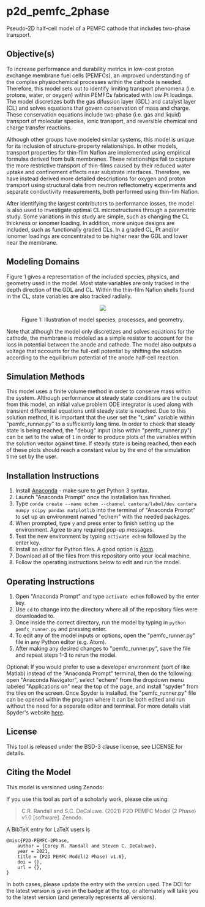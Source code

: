# p2d_pemfc_2phase
Pseudo-2D half-cell model of a PEMFC cathode that includes two-phase transport.

## Objective(s)
To increase performance and durability metrics in low-cost proton exchange
membrane fuel cells (PEMFCs), an improved understanding of the complex physiochemical
processes within the cathode is needed. Therefore, this model sets out
to identify limiting transport phenomena (i.e. protons, water, or oxygen) within
PEMFCs fabricated with low Pt loadings. The model discretizes both the gas difussion layer
(GDL) and catalyst layer (CL) and solves equations that govern conservation of mass and 
charge. These conservation equations include two-phase (i.e. gas and liquid) transport of
molecular species, ionic transport, and reversible chemical and charge transfer reactions.

Although other groups have modeled similar systems, this model is unique for its inclusion
of structure-property relationships. In other models, transport properties for thin-film Nafion 
are implemented using empirical formulas derived from bulk membranes. These relationships 
fail to capture the more restrictive transport of thin-films caused by their reduced water uptake 
and confinement effects near substrate interfaces. Therefore, we have instead derived
more detailed descriptions for oxygen and proton transport using structural data from neutron 
reflectometry experiments and separate conductivity measurements, both performed using thin-fim
Nafion.

After identifying the largest contributors to performance losses, the model is also used to 
investigate optimal CL microstructures through a parametric study. Some variations in this 
study are simple, such as changing the CL thickness or ionomer loading. In addition, more unique 
designs are included, such as functionally graded CLs. In a graded CL, Pt and/or ionomer loadings
are concentrated to be higher near the GDL and lower near the membrane. 

## Modeling Domains
Figure 1 gives a representation of the included species, physics, and geometry used in the model. 
Most state variables are only tracked in the depth direction of the GDL and CL. Within the thin-film 
Nafion shells found in the CL, state variables are also tracked radially. 

<p align="center"> <img src=![core_shell_2phase](https://user-images.githubusercontent.com/39809042/148298261-7d4a7a63-814e-4e60-933f-c6ae87483c68.png)> </p>
<p align="center"> Figure 1: Illustration of model species, processes, and geometry. </p>

Note that although the model only discretizes and solves equations for the cathode, the membrane
is modeled as a simple resistor to account for the loss in potential between the anode and cathode. 
The model also outputs a voltage that accounts for the full-cell potential by shifting the solution
according to the equilibrium potential of the anode half-cell reaction.

## Simulation Methods
This model uses a finite volume method in order to conserve mass within the system. 
Although performance at steady state conditions are the output from this model, an 
initial value problem ODE integrator is used along with transient differential 
equations until steady state is reached. Due to this solution method, it is important 
that the user set the "t_sim" variable within "pemfc_runner.py" to a sufficiently 
long time. In order to check that steady state is being reached, the "debug" input 
(also within "pemfc_runner.py") can be set to the value of `1` in order to produce plots 
of the variables within the solution vector against time. If steady state is being 
reached, then each of these plots should reach a constant value by the end of the 
simulation time set by the user.

## Installation Instructions
1. Install [Anaconda](https://www.anaconda.com/distribution/) - make sure to get 
Python 3 syntax.
2. Launch "Anaconda Prompt" once the installation has finished.
3. Type `conda create --name echem --channel cantera/label/dev cantera numpy scipy pandas matplotlib` 
into the terminal of "Anaconda Prompt" to set up an environment named "echem" with the 
needed packages.
4. When prompted, type `y` and press enter to finish setting up the environment. 
Agree to any required pop-up messages.
5. Test the new environment by typing `activate echem` followed by the enter key.
6. Install an editor for Python files. A good option is [Atom](https://atom.io/).
6. Download all of the files from this repository onto your local machine.
7. Follow the operating instructions below to edit and run the model.

## Operating Instructions
1. Open "Anaconda Prompt" and type `activate echem` followed by the enter key.
2. Use `cd` to change into the directory where all of the repository files were 
downloaded to.
3. Once inside the correct directory, run the model by typing in `python pemfc_runner.py` 
and pressing enter.
4. To edit any of the model inputs or options, open the "pemfc_runner.py" file in any 
Python editor (e.g. Atom).
5. After making any desired changes to "pemfc_runner.py", save the file and repeat 
steps 1-3 to rerun the model.

Optional: If you would prefer to use a developer environment (sort of like Matlab) 
instead of the "Anaconda Prompt" terminal, then do the following: open "Anaconda Navigator", 
select "echem" from the dropdown menu labeled "Applications on" near the top of the page, 
and install "spyder" from the tiles on the screen. Once Spyder is installed, the 
"pemfc_runner.py" file can be opened within the program where it can be both edited and 
run without the need for a separate editor and terminal. For more details visit Spyder's 
website [here](https://www.spyder-ide.org/).

## License
This tool is released under the BSD-3 clause license, see LICENSE for details.

## Citing the Model
This model is versioned using Zenodo:

If you use this tool as part of a scholarly work, please cite using:

> C.R. Randall and S.C. DeCaluwe. (2021) P2D PEMFC Model (2 Phase) v1.0 [software]. Zenodo.

A BibTeX entry for LaTeX users is

```TeX
@misc{P2D-PEMFC-2Phase,
    author = {Corey R. Randall and Steven C. DeCaluwe},
    year = 2021,
    title = {P2D PEMFC Model(2 Phase) v1.0},
    doi = {},
    url = {},
}
```

In both cases, please update the entry with the version used. The DOI for the latest 
version is given in the badge at the top, or alternately <zenodo link here> will
take you to the latest version (and generally represents all versions).
